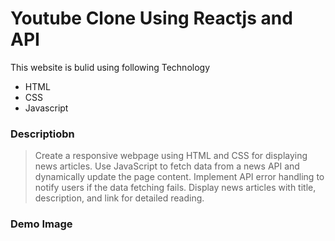 Youtube Clone Using Reactjs and API
====================

This website is bulid using following Technology

- HTML
- CSS
- Javascript

### Descriptiobn

> Create a responsive webpage using HTML and CSS for displaying news articles.
> Use JavaScript to fetch data from a news API and dynamically update the page content.
> Implement API error handling to notify users if the data fetching fails.
> Display news articles with title, description, and link for detailed reading.

### Demo Image
